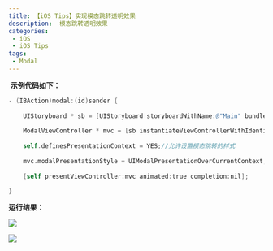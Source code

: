 ```yaml
---
title: 【iOS Tips】实现模态跳转透明效果 
description:  模态跳转透明效果
categories:
 - iOS
 - iOS Tips
tags:
 - Modal
---
```


​
**示例代码如下：**

```objectivec
- (IBAction)modal:(id)sender {
    
    UIStoryboard * sb = [UIStoryboard storyboardWithName:@"Main" bundle:nil];
    
    ModalViewController * mvc = [sb instantiateViewControllerWithIdentifier:@"ModalViewController"];
    
    self.definesPresentationContext = YES;//允许设置模态跳转的样式
    
    mvc.modalPresentationStyle = UIModalPresentationOverCurrentContext;//设置模态跳转的样式
    
    [self presentViewController:mvc animated:true completion:nil];

}
```

**运行结果：**

![](http://static.oschina.net/uploads/space/2016/0802/145036_hKcW_2279344.png)

![](http://static.oschina.net/uploads/space/2016/0802/145046_YVO0_2279344.png)